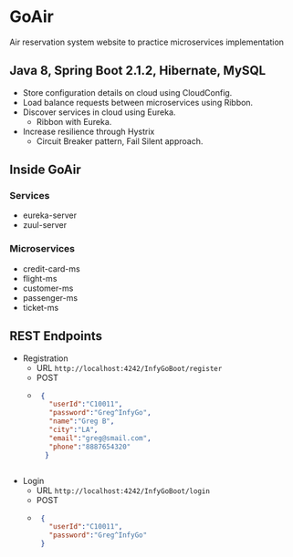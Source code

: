 # GoAir

Air reservation system website to practice microservices implementation

## Java 8, Spring Boot 2.1.2, Hibernate, MySQL

* Store configuration details on cloud using CloudConfig.
* Load balance requests between microservices using Ribbon.
* Discover services in cloud using Eureka.
  * Ribbon with Eureka.
* Increase resilience through Hystrix
  * Circuit Breaker pattern, Fail Silent approach.

## Inside GoAir

### Services

* eureka-server
* zuul-server

### Microservices

* credit-card-ms
* flight-ms
* customer-ms
* passenger-ms
* ticket-ms

## REST Endpoints

* Registration
  * URL `http://localhost:4242/InfyGoBoot/register`
  * POST
  * ```json
     {
       "userId":"C10011",
       "password":"Greg^InfyGo",
       "name":"Greg B",
       "city":"LA",
       "email":"greg@smail.com",
       "phone":"8887654320"
      }
   ```

* Login
  * URL `http://localhost:4242/InfyGoBoot/login`
  * POST
  * ```json
     {
       "userId":"C10011",
       "password":"Greg^InfyGo"
     }
